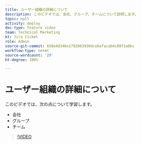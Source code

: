 ```yaml
---
title: ユーザー組織の詳細について
description: このビデオでは、会社、グループ、チームについて説明します。
topic: null
activity: deploy
doc-type: feature video
team: Technical Marketing
kt: Jira ticket
role: Admin
source-git-commit: 650e4d346e1792863930dcebafacab4c88f2a8bc
workflow-type: tm+mt
source-wordcount: '29'
ht-degree: 100%

---
```


# ユーザー組織の詳細について

このビデオでは、次の点について学習します。

* 会社
* グループ
* チーム

>[!VIDEO](https://video.tv.adobe.com/v/335068/?quality=12&learn=on)

